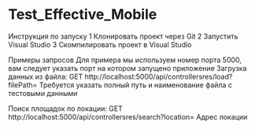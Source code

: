 # Test_Effective_Mobile 
Инструкция по запуску
1 Клонировать проект через Git
2 Запустить Visual Studio
3 Скомпилировать проект в Visual Studio

Примеры запросов
Для примера мы используем номер порта 5000, вам следует указать порт на котором запущено приложение
Загрузка данных из файла:
GET http://localhost:5000/api/controllersres/load?filePath= Требуется указать полный путь и наименование файла с тестовыми данными

Поиск площадок по локации:
GET http://localhost:5000/api/controllersres/search?location= Адрес локации

    
    
